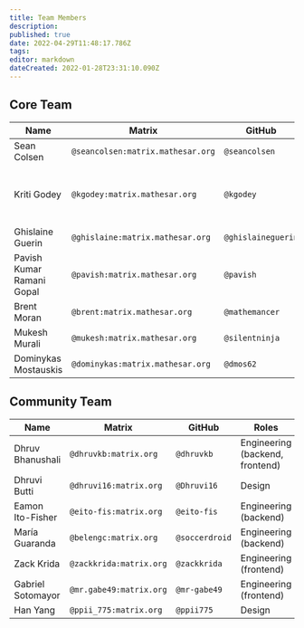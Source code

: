 ```yaml
---
title: Team Members
description: 
published: true
date: 2022-04-29T11:48:17.786Z
tags: 
editor: markdown
dateCreated: 2022-01-28T23:31:10.090Z
---
```


## Core Team
| **Name** | **Matrix** | **GitHub** | **Roles** |
|-|-|-|-|
| Sean Colsen | `@seancolsen:matrix.mathesar.org` | `@seancolsen` | Engineering (frontend) |
| Kriti Godey | `@kgodey:matrix.mathesar.org` | `@kgodey` | Project lead, Product, Engineering (backend) |
| Ghislaine Guerin | `@ghislaine:matrix.mathesar.org` | `@ghislaineguerin` | Product, Design |
| Pavish Kumar Ramani Gopal | `@pavish:matrix.mathesar.org` | `@pavish` | Engineering (frontend) |
| Brent Moran | `@brent:matrix.mathesar.org` | `@mathemancer` | Engineering (backend) |
| Mukesh Murali | `@mukesh:matrix.mathesar.org` | `@silentninja` | Engineering (backend) |
| Dominykas Mostauskis | `@dominykas:matrix.mathesar.org` | `@dmos62` | Engineering (backend) |

## Community Team

| **Name** | **Matrix** | **GitHub** | **Roles** |
|-|-|-|-|
| Dhruv Bhanushali | `@dhruvkb:matrix.org` | `@dhruvkb` | Engineering (backend, frontend) |
| Dhruvi Butti | `@dhruvi16:matrix.org` | `@Dhruvi16` | Design |
| Eamon Ito-Fisher | `@eito-fis:matrix.org` | `@eito-fis` | Engineering (backend) |
| María Guaranda | `@belengc:matrix.org` | `@soccerdroid` | Engineering (backend) |
| Zack Krida | `@zackkrida:matrix.org` | `@zackkrida` | Engineering (frontend) |
| Gabriel Sotomayor | `@mr.gabe49:matrix.org` | `@mr-gabe49` | Engineering (frontend) |
| Han Yang | `@ppii_775:matrix.org` | `@ppii775` | Design |